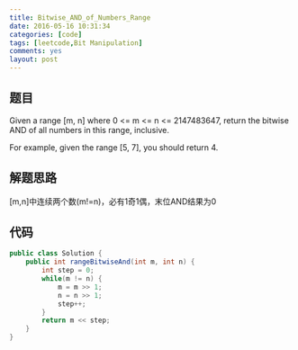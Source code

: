 ```yaml
---
title: Bitwise_AND_of_Numbers_Range
date: 2016-05-16 10:31:34
categories: [code]
tags: [leetcode,Bit Manipulation]
comments: yes
layout: post
---
```


## 题目

Given a range [m, n] where 0 <= m <= n <= 2147483647, return the bitwise AND of all numbers in this range, inclusive.

For example, given the range [5, 7], you should return 4.

## 解题思路

[m,n]中连续两个数(m!=n)，必有1奇1偶，末位AND结果为0

## 代码

```java
public class Solution {
    public int rangeBitwiseAnd(int m, int n) {
        int step = 0;
        while(m != n) {
            m = m >> 1;
            n = n >> 1;
            step++;
        }
        return m << step;
    }
}
```